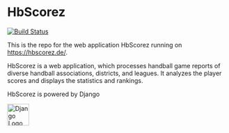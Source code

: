 # HbScorez

[![Build Status](https://travis-ci.org/djbrown/hbscorez.svg?branch=master)](https://travis-ci.org/djbrown/hbscorez)

This is the repo for the web application HbScorez running on https://hbscorez.de/.

HbScorez is a web application, which processes handball game reports of diverse handball associations, districts, and leagues. It analyzes the player scores and displays the statistics and rankings.

HbScorez is powered by Django

[<img src="https://www.djangoproject.com/m/img/logos/django-logo-positive.svg" height="50" alt="Django Logo"/>](https://www.djangoproject.com/)

